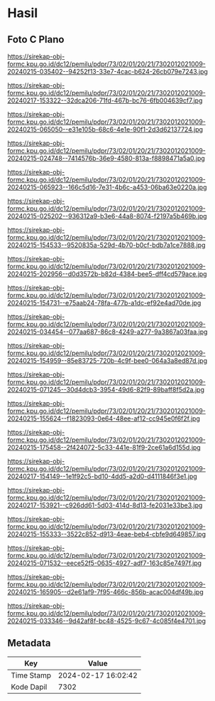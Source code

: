 # Hasil

## Foto C Plano

https://sirekap-obj-formc.kpu.go.id/dc12/pemilu/pdpr/73/02/01/20/21/7302012021009-20240215-035402--94252f13-33e7-4cac-b624-26cb079e7243.jpg

https://sirekap-obj-formc.kpu.go.id/dc12/pemilu/pdpr/73/02/01/20/21/7302012021009-20240217-153322--32dca206-71fd-467b-bc76-6fb004639cf7.jpg

https://sirekap-obj-formc.kpu.go.id/dc12/pemilu/pdpr/73/02/01/20/21/7302012021009-20240215-065050--e31e105b-68c6-4e1e-90f1-2d3d62137724.jpg

https://sirekap-obj-formc.kpu.go.id/dc12/pemilu/pdpr/73/02/01/20/21/7302012021009-20240215-024748--7414576b-36e9-4580-813a-f8898471a5a0.jpg

https://sirekap-obj-formc.kpu.go.id/dc12/pemilu/pdpr/73/02/01/20/21/7302012021009-20240215-065923--166c5d16-7e31-4b6c-a453-06ba63e0220a.jpg

https://sirekap-obj-formc.kpu.go.id/dc12/pemilu/pdpr/73/02/01/20/21/7302012021009-20240215-025202--936312a9-b3e6-44a8-8074-f2197a5b469b.jpg

https://sirekap-obj-formc.kpu.go.id/dc12/pemilu/pdpr/73/02/01/20/21/7302012021009-20240215-154533--9520835a-529d-4b70-b0cf-bdb7a1ce7888.jpg

https://sirekap-obj-formc.kpu.go.id/dc12/pemilu/pdpr/73/02/01/20/21/7302012021009-20240215-202956--d0d3572b-b82d-4384-bee5-dff4cd579ace.jpg

https://sirekap-obj-formc.kpu.go.id/dc12/pemilu/pdpr/73/02/01/20/21/7302012021009-20240215-154731--e75aab24-78fa-477b-a1dc-ef92e4ad70de.jpg

https://sirekap-obj-formc.kpu.go.id/dc12/pemilu/pdpr/73/02/01/20/21/7302012021009-20240215-034454--077aa687-86c8-4249-a277-9a3867a03faa.jpg

https://sirekap-obj-formc.kpu.go.id/dc12/pemilu/pdpr/73/02/01/20/21/7302012021009-20240215-154959--85e83725-720b-4c9f-bee0-064a3a8ed87d.jpg

https://sirekap-obj-formc.kpu.go.id/dc12/pemilu/pdpr/73/02/01/20/21/7302012021009-20240215-071245--30d4dcb3-3954-49d6-82f9-89baff8f5d2a.jpg

https://sirekap-obj-formc.kpu.go.id/dc12/pemilu/pdpr/73/02/01/20/21/7302012021009-20240215-155624--f1823093-0e64-48ee-af12-cc945e0f6f2f.jpg

https://sirekap-obj-formc.kpu.go.id/dc12/pemilu/pdpr/73/02/01/20/21/7302012021009-20240215-175458--2f424072-5c33-441e-81f9-2ce61a6d155d.jpg

https://sirekap-obj-formc.kpu.go.id/dc12/pemilu/pdpr/73/02/01/20/21/7302012021009-20240217-154149--1e1f92c5-bd10-4dd5-a2d0-d4111846f3e1.jpg

https://sirekap-obj-formc.kpu.go.id/dc12/pemilu/pdpr/73/02/01/20/21/7302012021009-20240217-153921--c926dd61-5d03-414d-8d13-fe2031e33be3.jpg

https://sirekap-obj-formc.kpu.go.id/dc12/pemilu/pdpr/73/02/01/20/21/7302012021009-20240215-155333--3522c852-d913-4eae-beb4-cbfe9d649857.jpg

https://sirekap-obj-formc.kpu.go.id/dc12/pemilu/pdpr/73/02/01/20/21/7302012021009-20240215-071532--eece52f5-0635-4927-adf7-163c85e7497f.jpg

https://sirekap-obj-formc.kpu.go.id/dc12/pemilu/pdpr/73/02/01/20/21/7302012021009-20240215-165905--d2e61af9-7f95-466c-856b-acac004df49b.jpg

https://sirekap-obj-formc.kpu.go.id/dc12/pemilu/pdpr/73/02/01/20/21/7302012021009-20240215-033346--9d42af8f-bc48-4525-9c67-4c085f4e4701.jpg


## Metadata

| Key        | Value               |
| ---------- | ------------------- |
| Time Stamp | 2024-02-17 16:02:42 |
| Kode Dapil | 7302                |



